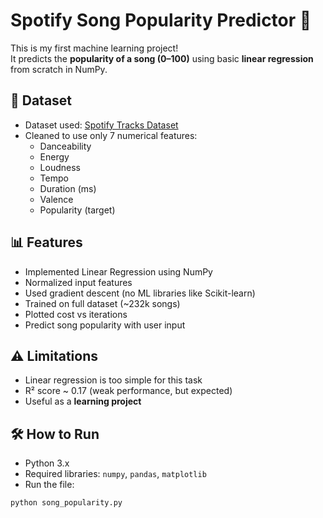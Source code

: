 # Spotify Song Popularity Predictor 🎵

This is my first machine learning project!  
It predicts the **popularity of a song (0–100)** using basic **linear regression** from scratch in NumPy.

## 📂 Dataset
- Dataset used: [Spotify Tracks Dataset](https://www.kaggle.com/datasets/maharshipandya/spotify-dataset-19212020-160k-tracks)
- Cleaned to use only 7 numerical features:
  - Danceability
  - Energy
  - Loudness
  - Tempo
  - Duration (ms)
  - Valence
  - Popularity (target)

## 📊 Features
- Implemented Linear Regression using NumPy
- Normalized input features
- Used gradient descent (no ML libraries like Scikit-learn)
- Trained on full dataset (~232k songs)
- Plotted cost vs iterations
- Predict song popularity with user input

## ⚠️ Limitations
- Linear regression is too simple for this task
- R² score ~ 0.17 (weak performance, but expected)
- Useful as a **learning project**

## 🛠 How to Run
- Python 3.x
- Required libraries: `numpy`, `pandas`, `matplotlib`
- Run the file:
```bash
python song_popularity.py
